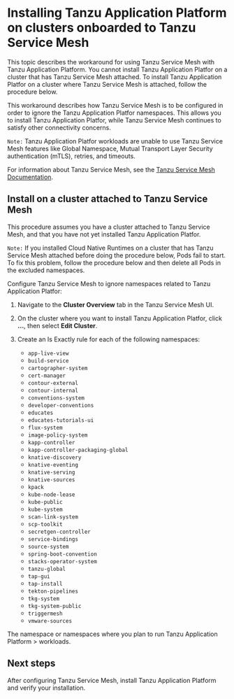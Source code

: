 # Installing Tanzu Application Platform on clusters onboarded to Tanzu Service Mesh

This topic describes the workaround for using Tanzu Service Mesh with Tanzu Application Platform. You cannot install Tanzu Application Platfor on a cluster that has Tanzu Service Mesh attached. To install Tanzu Application Platfor on a cluster where Tanzu Service Mesh is attached, follow the procedure below.

This workaround describes how Tanzu Service Mesh is to be configured in order to ignore the Tanzu Application Platfor namespaces. This allows you to install Tanzu Application Platfor, while Tanzu Service Mesh continues to satisfy other connectivity concerns.

`Note:` Tanzu Application Platfor workloads are unable to use Tanzu Service Mesh features like Global Namespace, Mutual Transport Layer Security authentication (mTLS), retries, and timeouts.

For information about Tanzu Service Mesh, see the [Tanzu Service Mesh Documentation](https://docs.vmware.com/en/VMware-Tanzu-Service-Mesh/index.html).

## Install on a cluster attached to Tanzu Service Mesh
This procedure assumes you have a cluster attached to Tanzu Service Mesh, and that you have not yet installed Tanzu Application Platfor.

`Note:` If you installed Cloud Native Runtimes on a cluster that has Tanzu Service Mesh attached before doing the procedure below, Pods fail to start. To fix this problem, follow the procedure below and then delete all Pods in the excluded namespaces.

Configure Tanzu Service Mesh to ignore namespaces related to Tanzu Application Platfor:

1. Navigate to the **Cluster Overview** tab in the Tanzu Service Mesh UI.
2. On the cluster where you want to install Tanzu Application Platfor, click **...**, then select **Edit Cluster**.
3. Create an Is Exactly rule for each of the following namespaces:

    + `app-live-view`
    + `build-service`
    + `cartographer-system`
    + `cert-manager`
    + `contour-external`
    + `contour-internal`
    + `conventions-system`
    + `developer-conventions`
    + `educates`
    + `educates-tutorials-ui`
    + `flux-system`
    + `image-policy-system`
    + `kapp-controller`
    + `kapp-controller-packaging-global`
    + `knative-discovery`
    + `knative-eventing`
    + `knative-serving`
    + `knative-sources`
    + `kpack`                                                   
    + `kube-node-lease`
    + `kube-public`
    + `kube-system`
    + `scan-link-system`
    + `scp-toolkit`
    + `secretgen-controller`
    + `service-bindings`
    + `source-system`
    + `spring-boot-convention`
    + `stacks-operator-system`
    + `tanzu-global`
    + `tap-gui`
    + `tap-install`
    + `tekton-pipelines`
    + `tkg-system`
    + `tkg-system-public`
    + `triggermesh`
    + `vmware-sources`

The namespace or namespaces where you plan to run Tanzu Application Platform > workloads.

## Next steps

After configuring Tanzu Service Mesh, install Tanzu Application Platform and verify your installation.
